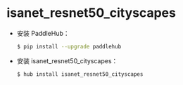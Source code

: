 # isanet_resnet50_cityscapes
* 安装 PaddleHub：

    ```bash
    $ pip install --upgrade paddlehub
    ```

* 安装 isanet_resnet50_cityscapes：

    ```bash
    $ hub install isanet_resnet50_cityscapes
    ```
